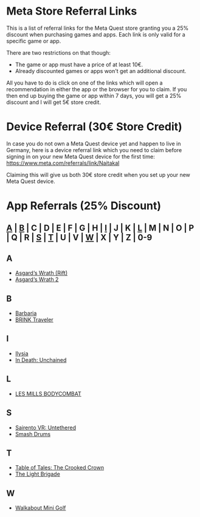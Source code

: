# Meta Store Referral Links
This is a list of referral links for the Meta Quest store granting you a 25% discount when purchasing games and apps. Each link is only valid for a specific game or app.

There are two restrictions on that though:
* The game or app must have a price of at least 10€.
* Already discounted games or apps won't get an additional discount.

All you have to do is click on one of the links which will open a recommendation in either the app or the browser for you to claim. If you then end up buying the game or app within 7 days, you will get a 25% discount and I will get 5€ store credit.

# Device Referral (30€ Store Credit)
In case you do not own a Meta Quest device yet and happen to live in Germany, here is a device referral link which you need to claim before signing in on your new Meta Quest device for the first time: https://www.meta.com/referrals/link/Naitakal

Claiming this will give us both 30€ store credit when you set up your new Meta Quest device.

# App Referrals (25% Discount)
## [A](#a) | [B](#b) | C | D | E | F | G | H | [I](#i) | J | K | [L](#l) | M | N | O | P | Q | R | [S](#s) | [T](#t) | U | V | [W](#w) | X | Y | Z | 0-9
## A
* [Asgard‘s Wrath (Rift)](https://www.oculus.com/appreferrals/Naitakal/1180401875303371/)
* [Asgard‘s Wrath 2](https://www.oculus.com/appreferrals/Naitakal/2603836099654226/)
## B
* [Barbaria](https://www.oculus.com/appreferrals/Naitakal/5296016923775393/)
* [BRINK Traveler](https://www.oculus.com/appreferrals/Naitakal/3635172946605196/)
## I
* [Ilysia](https://www.oculus.com/appreferrals/Naitakal/6486916504696133/)
* [In Death: Unchained](https://www.oculus.com/appreferrals/Naitakal/2334376869949242/)
## L
* [LES MILLS BODYCOMBAT](https://www.oculus.com/appreferrals/Naitakal/4015163475201433/)
## S
* [Sairento VR: Untethered](https://www.oculus.com/appreferrals/Naitakal/2299215130112875/)
* [Smash Drums](https://www.oculus.com/appreferrals/Naitakal/3630025217090808/)
## T
* [Table of Tales: The Crooked Crown](https://www.oculus.com/appreferrals/Naitakal/4714471148644140/)
* [The Light Brigade](https://www.oculus.com/appreferrals/Naitakal/2681027292004911/)
## W
* [Walkabout Mini Golf](https://www.oculus.com/appreferrals/Naitakal/2462678267173943/)
